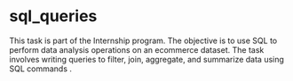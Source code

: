 # sql_queries
This task is part of the  Internship program. The objective is to use SQL to perform data analysis operations on an ecommerce dataset. The task involves writing queries to filter, join, aggregate, and summarize data using SQL commands .
